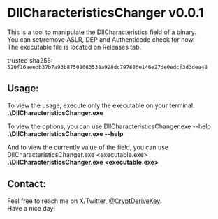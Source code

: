 # DllCharacteristicsChanger v0.0.1

This is a tool to manipulate the DllCharacteristics field of a binary.</br>
You can set/remove ASLR, DEP and Authenticode check for now.</br>
The executable file is located on Releases tab.</br>

trusted sha256: `520f16aeedb37b7a93b87508063538a928dc797686e146e27de0edcf3d3dea48`</br>

## Usage:
To view the usage, execute only the executable on your terminal.</br>
**.\DllCharacteristicsChanger.exe**

To view the options, you can use  DllCharacteristicsChanger.exe --help</br>
**.\DllCharacteristicsChanger.exe --help**

And to view the currently value of the field, you can use DllCharacteristicsChanger.exe <executable.exe></br>
**.\DllCharacteristicsChanger.exe <executable.exe>**

## Contact:
Feel free to reach me on X/Twitter, [@CryptDeriveKey](https://twitter.com/CryptDeriveKey).</br>
Have a nice day!
